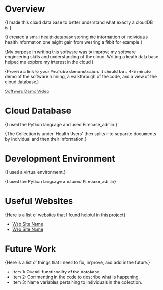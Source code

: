 # Overview

{I made this cloud data base to better understand what exactly a cloudDB is.}

{I created a small health database storing the information of individuals health information one might gain from wearing a fitbit for example.}

{My purpose in writing this software was to improve my software engineering skills and understanding of the cloud. Writing a heath data base helped me explore my interest in the cloud.}

{Provide a link to your YouTube demonstration. It should be a 4-5 minute demo of the software running, a walkthrough of the code, and a view of the cloud database.}

[Software Demo Video](https://youtu.be/p3uzYPGauX0)

# Cloud Database

{I used the Python language and used Firebase_admin.}

{The Collection is under 'Health Users' then splits into separate documents by individual and then their information.}

# Development Environment

{I used a virtual environment.}

{I used the Python language and used Firebase_admin}

# Useful Websites

{Here is a list of websites that I found helpful in this project}

- [Web Site Name](https://firebase.google.com/docs/firestore/manage-data/add-data)
- [Web Site Name](https://firebase.google.com/docs/reference/admin/python)

# Future Work

{Here is a list of things that I need to fix, improve, and add in the future.}

- Item 1: Overall functionality of the database
- Item 2: Commenting in the code to describe what is happening.
- Item 3: Name variables pertaining to individuals in the collection.